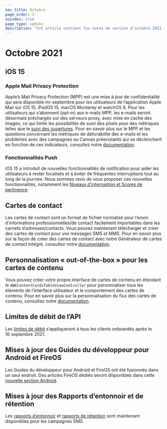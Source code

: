 ```yaml
---
nav_title: Octobre
page_order: 3
noindex: true
page_type: update
description: "Cet article contient les notes de version d’octobre 2021."
---
```


# Octobre 2021

## iOS 15

### Apple Mail Privacy Protection 

Apple’s Mail Privacy Protection (MPP) est une mise à jour de confidentialité qui sera disponible mi-septembre pour les utilisateurs de l’application Apple Mail sur iOS 15, iPadOS 15, macOS Monterey et watchOS 8. Pour les utilisateurs qui s’abonnent (opt-in) aux e-mails MPP, les e-mails seront désormais préchargés sur des serveurs proxy, avec mise en cache des images, ce qui limite les possibilités de suivi des pixels pour des métriques telles que le [suivi des ouvertures]({{site.baseurl}}/user_guide/administrative/app_settings/manage_app_group/email_settings/#email-open-tracking-pixel/). Pour en savoir plus sur le MPP et les questions concernant les métriques de délivrabilité des e-mails et les problèmes avec des campagnes ou Canvas préexistants qui se déclenchent en fonction de ces indicateurs, consultez notre [documentation]({{site.baseurl}}/user_guide/message_building_by_channel/email/mpp/).

### Fonctionnalités Push

iOS 15 a introduit de nouvelles fonctionnalités de notification pour aider les utilisateurs à rester focalisés et à éviter de fréquentes interruptions tout au long de la journée. Nous sommes ravis de vous proposer ces nouvelles fonctionnalités, notamment les [Niveaux d’interruption et Scores de pertinence]({{site.baseurl}}/user_guide/message_building_by_channel/push/ios/notification_options/).

## Cartes de contact 

Les cartes de contact sont un format de fichier normalisé pour l’envoi d’informations professionnelles/de contact facilement importables dans les carnets d’adresses/contacts. Vous pouvez maintenant télécharger et créer des cartes de contact pour vos messages SMS et MMS. Pour en savoir plus sur la façon de créer des cartes de contact avec notre Générateur de cartes de contact intégré, consultez notre [documentation]({{site.baseurl}}/user_guide/message_building_by_channel/sms/mms/contact_card/).

## Personnalisation « out-of-the-box » pour les cartes de contenu

Vous pouvez créer votre propre interface de cartes de contenu en étendant le `ABKContentCardsTableViewController` pour personnaliser tous les éléments de l’interface utilisateur et le comportement des cartes de contenu. Pour en savoir plus sur la personnalisation du flux des cartes de contenu, consultez notre [documentation]({{site.baseurl}}/developer_guide/platform_integration_guides/ios/content_cards/customization/customizing_feed/). 

## Limites de débit de l’API

Les [limites de débit]({{site.baseurl}}/api/basics/#api-limits/) s’appliqueront à tous les clients onboardés après le 16 septembre 2021. 

## Mises à jour des Guides du développeur pour Android et FireOS

Les Guides du développeur pour Android et FireOS ont été fusionnés dans un seul endroit. Des articles FireOS dédiés seront disponibles dans cette [nouvelle section Android]({{site.baseurl}}/developer_guide/platform_integration_guides/android/push_notifications/fireos/integration/).

## Mises à jour des Rapports d’entonnoir et de rétention

Les [rapports d’entonnoir]({{site.baseurl}}/user_guide/engagement_tools/canvas/canvas_funnel_reports/) et [rapports de rétention]({{site.baseurl}}/user_guide/engagement_tools/campaigns/testing_and_more/retention_reports/) sont maintenant disponibles pour les campagnes SMS.
